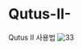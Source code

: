 # Qutus-II-
Qutus II 사용법
![33](https://github.com/user-attachments/assets/00cddb22-97a4-449f-a504-50de929a19dd)
